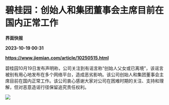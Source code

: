 # 碧桂园：创始人和集团董事会主席目前在国内正常工作
**界面快报**

**2023-10-19 00:31**

**https://www.jiemian.com/article/10250515.html**

碧桂园10月19日发布声明称，公司关注到有谣言称“创始人父女或已离境”，该谣言被别有用心地发布在多个网络平台，造成恶劣影响。该公司创始人和集团董事会主席目前在国内正常工作。该公司衷心感谢大家对公司在困难时期的关注、支持和理解，但对恶意造谣行径保留追究责任权利。

![](https://img1.jiemian.com/101/original/20231019/169767460190637100_a700xH.png)